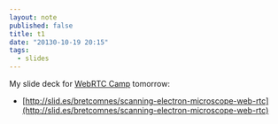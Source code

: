 ```yaml
---
layout: note
published: false
title: t1
date: "20130-10-19 20:15"
tags: 
  - slides
---
```


My slide deck for [WebRTC Camp](http://2013.webrtccamp.com/) tomorrow:

* [http://slid.es/bretcomnes/scanning-electron-microscope-web-rtc](http://slid.es/bretcomnes/scanning-electron-microscope-web-rtc)